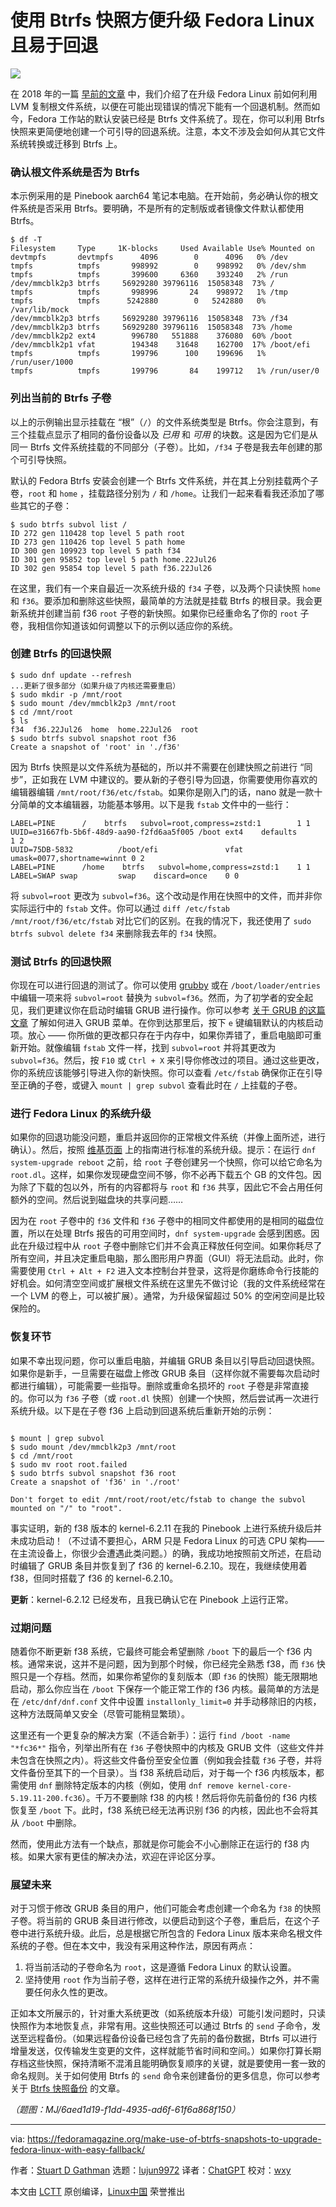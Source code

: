[#]: subject: "Make use of Btrfs snapshots to upgrade Fedora Linux with easy fallback"
[#]: via: "https://fedoramagazine.org/make-use-of-btrfs-snapshots-to-upgrade-fedora-linux-with-easy-fallback/"
[#]: author: "Stuart D Gathman https://fedoramagazine.org/author/sdgathman/"
[#]: collector: "lujun9972"
[#]: translator: "ChatGPT"
[#]: reviewer: "wxy"
[#]: publisher: "wxy"
[#]: url: "https://linux.cn/article-16267-1.html"

使用 Btrfs 快照方便升级 Fedora Linux 且易于回退
======

![][0]

在 2018 年的一篇 [早前的文章][3] 中，我们介绍了在升级 Fedora Linux 前如何利用 LVM 复制根文件系统，以便在可能出现错误的情况下能有一个回退机制。然而如今，Fedora 工作站的默认安装已经是 Btrfs 文件系统了。现在，你可以利用 Btrfs 快照来更简便地创建一个可引导的回退系统。注意，本文不涉及会如何从其它文件系统转换或迁移到 Btrfs 上。

### 确认根文件系统是否为 Btrfs

本示例采用的是 Pinebook aarch64 笔记本电脑。在开始前，务必确认你的根文件系统是否采用 Btrfs。要明确，不是所有的定制版或者镜像文件默认都使用 Btrfs。

```
$ df -T
Filesystem     Type     1K-blocks     Used Available Use% Mounted on
devtmpfs       devtmpfs      4096        0      4096   0% /dev
tmpfs          tmpfs       998992        0    998992   0% /dev/shm
tmpfs          tmpfs       399600     6360    393240   2% /run
/dev/mmcblk2p3 btrfs     56929280 39796116  15058348  73% /
tmpfs          tmpfs       998996       24    998972   1% /tmp
tmpfs          tmpfs      5242880        0   5242880   0% /var/lib/mock
/dev/mmcblk2p3 btrfs     56929280 39796116  15058348  73% /f34
/dev/mmcblk2p3 btrfs     56929280 39796116  15058348  73% /home
/dev/mmcblk2p2 ext4        996780   551888    376080  60% /boot
/dev/mmcblk2p1 vfat        194348    31648    162700  17% /boot/efi
tmpfs          tmpfs       199796      100    199696   1% /run/user/1000
tmpfs          tmpfs       199796       84    199712   1% /run/user/0
```

### 列出当前的 Btrfs 子卷

以上的示例输出显示挂载在 “根”（`/`）的文件系统类型是 Btrfs。你会注意到，有三个挂载点显示了相同的备份设备以及 _已用_ 和 _可用_ 的块数。这是因为它们是从同一 Btrfs 文件系统挂载的不同部分（子卷）。比如，`/f34` 子卷是我去年创建的那个可引导快照。

默认的 Fedora Btrfs 安装会创建一个 Btrfs 文件系统，并在其上分别挂载两个子卷，`root` 和 `home` ，挂载路径分别为 `/` 和 `/home`。让我们一起来看看我还添加了哪些其它的子卷：

```
$ sudo btrfs subvol list /
ID 272 gen 110428 top level 5 path root
ID 273 gen 110426 top level 5 path home
ID 300 gen 109923 top level 5 path f34
ID 301 gen 95852 top level 5 path home.22Jul26
ID 302 gen 95854 top level 5 path f36.22Jul26
```

在这里，我们有一个来自最近一次系统升级的 `f34` 子卷，以及两个只读快照 `home` 和 `f36`。要添加和删除这些快照，最简单的方法就是挂载 Btrfs 的根目录。我会更新系统并创建当前 f36 `root` 子卷的新快照。如果你已经重命名了你的 `root` 子卷，我相信你知道该如何调整以下的示例以适应你的系统。

### 创建 Btrfs 的回退快照

```
$ sudo dnf update --refresh
...更新了很多部分（如果升级了内核还需要重启）
$ sudo mkdir -p /mnt/root
$ sudo mount /dev/mmcblk2p3 /mnt/root
$ cd /mnt/root
$ ls
f34  f36.22Jul26  home  home.22Jul26  root
$ sudo btrfs subvol snapshot root f36
Create a snapshot of 'root' in './f36'
```

因为 Btrfs 快照是以文件系统为基础的，所以并不需要在创建快照之前进行 “同步”，正如我在 LVM 中建议的。要从新的子卷引导为回退，你需要使用你喜欢的编辑器编辑 `/mnt/root/f36/etc/fstab`。如果你是刚入门的话，nano 就是一款十分简单的文本编辑器，功能基本够用。以下是我 `fstab` 文件中的一些行：

```
LABEL=PINE		/    btrfs   subvol=root,compress=zstd:1        1 1
UUID=e31667fb-5b6f-48d9-aa90-f2fd6aa5f005 /boot ext4    defaults        1 2
UUID=75DB-5832          /boot/efi               vfat    umask=0077,shortname=winnt 0 2
LABEL=PINE		/home    btrfs   subvol=home,compress=zstd:1    1 1
LABEL=SWAP swap			swap	discard=once	0 0
```

将 `subvol=root` 更改为 `subvol=f36`。这个改动是作用在快照中的文件，而并非你实际运行中的 `fstab` 文件。你可以通过 `diff /etc/fstab /mnt/root/f36/etc/fstab` 对比它们的区别。在我的情况下，我还使用了 `sudo btrfs subvol delete f34` 来删除我去年的 `f34` 快照。

### 测试 Btrfs 的回退快照

你现在可以进行回退的测试了。你可以使用 [grubby][4] 或在 `/boot/loader/entries` 中编辑一项来将 `subvol=root` 替换为 `subvol=f36`。然而，为了初学者的安全起见，我们更建议你在启动时编辑 GRUB 进行操作。你可以参考 [关于 GRUB 的这篇文章][5] 了解如何进入 GRUB 菜单。在你到达那里后，按下 `e` 键编辑默认的内核启动项。放心 —— 你所做的更改都只存在于内存中，如果你弄错了，重启电脑即可重新开始。就像编辑 `fstab` 文件一样，找到 `subvol=root` 并将其更改为 `subvol=f36`。然后，按 `F10` 或 `Ctrl + X` 来引导你修改过的项目。通过这些更改，你的系统应该能够引导进入你的新快照。你可以查看 `/etc/fstab` 确保你正在引导至正确的子卷，或键入 `mount | grep subvol` 查看此时在 `/` 上挂载的子卷。

### 进行 Fedora Linux 的系统升级

如果你的回退功能没问题，重启并返回你的正常根文件系统（并像上面所述，进行确认）。然后，按照 [维基页面][6] 上的指南进行标准的系统升级。提示：在运行 `dnf system-upgrade reboot` 之前，给 `root` 子卷创建另一个快照，你可以给它命名为 `root.dl`。这样，如果你发现硬盘空间不够，你不必再下载五个 GB 的文件包。因为除了下载的包以外，所有的内容都将与 `root` 和 `f36` 共享，因此它不会占用任何额外的空间。然后说到磁盘块的共享问题……

因为在 `root` 子卷中的 `f36` 文件和 `f36` 子卷中的相同文件都使用的是相同的磁盘位置，所以在处理 Btrfs 报告的可用空间时，`dnf system-upgrade` 会感到困惑。因此在升级过程中从 `root` 子卷中删除它们并不会真正释放任何空间。如果你耗尽了所有空间，并且决定重启电脑，那么图形用户界面（GUI）将无法启动。此时，你需要使用 `Ctrl + Alt + F2` 进入文本控制台并登录，这将是你磨练命令行技能的好机会。如何清空空间或扩展根文件系统在这里先不做讨论（我的文件系统经常在一个 LVM 的卷上，可以被扩展）。通常，为升级保留超过 50% 的空闲空间是比较保险的。

### 恢复环节

如果不幸出现问题，你可以重启电脑，并编辑 GRUB 条目以引导启动回退快照。如果你是新手，一旦需要在磁盘上修改 GRUB 条目（这样你就不需要每次启动时都进行编辑），可能需要一些指导。删除或重命名损坏的 `root` 子卷是非常直接的。你可以为 `f36` 子卷（或 `root.dl` 快照）创建一个快照，然后尝试再一次进行系统升级。以下是在子卷 f36 上启动到回退系统后重新开始的示例：

```

$ mount | grep subvol
$ sudo mount /dev/mmcblk2p3 /mnt/root
$ cd /mnt/root
$ sudo mv root root.failed
$ sudo btrfs subvol snapshot f36 root
Create a snapshot of 'f36' in './root'

Don't forget to edit /mnt/root/root/etc/fstab to change the subvol mounted on "/" to "root".
```

事实证明，新的 f38 版本的 kernel-6.2.11 在我的 Pinebook 上进行系统升级后并未成功启动！（不过请不要担心，ARM 只是 Fedora Linux 的可选 CPU 架构——在主流设备上，你很少会遭遇此类问题。）的确，我成功地按照前文所述，在启动时编辑了 GRUB 条目并恢复到了 f36 的 kernel-6.2.10。现在，我继续使用着 f38，但同时搭载了 f36 的 kernel-6.2.10。

**更新**：kernel-6.2.12 已经发布，且我已确认它在 Pinebook 上运行正常。

### 过期问题

随着你不断更新 f38 系统，它最终可能会希望删除 `/boot` 下的最后一个 f36 内核。通常来说，这并不是问题，因为到那个时候，你已经完全熟悉 f38，而 `f36` 快照只是一个存档。然而，如果你希望你的复刻版本（即 `f36` 的快照）能无限期地启动，那么你应当在 `/boot` 下保存一个能正常工作的 f36 内核。最简单的方法是在 `/etc/dnf/dnf.conf` 文件中设置 `installonly_limit=0` 并手动移除旧的内核，这种方法既简单又安全（尽管可能稍显繁琐）。

这里还有一个更复杂的解决方案（不适合新手）：运行 `find /boot -name "*fc36*"` 指令，列举出所有在 `f36` 子卷快照中的内核及 GRUB 文件（这些文件并未包含在快照之内）。将这些文件备份至安全位置（例如我会挂载 `f36` 子卷，并将文件备份至其下的一个目录）。当 f38 系统启动后，对于每一个 f36 内核版本，都需使用 `dnf` 删除特定版本的内核（例如，使用 `dnf remove kernel-core-5.19.11-200.fc36`）。千万不要删除 f38 的内核！然后将你先前备份的 f36 内核恢复至 `/boot` 下。此时，f38 系统已经无法再识别 f36 的内核，因此也不会将其从 `/boot` 中删除。

然而，使用此方法有一个缺点，那就是你可能会不小心删除正在运行的 f38 内核。如果大家有更佳的解决办法，欢迎在评论区分享。

### 展望未来

对于习惯于修改 GRUB 条目的用户，他们可能会考虑创建一个命名为 `f38` 的快照子卷。将当前的 GRUB 条目进行修改，以便启动到这个子卷，重启后，在这个子卷中进行系统升级。此后，总是根据它所包含的 Fedora Linux 版本来命名根文件系统的子卷。但在本文中，我没有采用这种作法，原因有两点：

  1. 将当前活动的子卷命名为 `root`，这是遵循 Fedora Linux 的默认设置。
  2. 坚持使用 `root` 作为当前子卷，这样在进行正常的系统升级操作之外，并不需要任何永久性的更改。

正如本文所展示的，针对重大系统更改（如系统版本升级）可能引发问题时，只读快照作为本地恢复点，非常有用。这些快照还可以通过 Btrfs 的 `send` 子命令，发送至远程备份。（如果远程备份设备已经包含了先前的备份数据，Btrfs 可以进行增量发送，仅传输发生变更的文件，这样就能节省时间和空间。）如果你打算长期存档这些快照，保持清晰不混淆且能明确恢复顺序的关键，就是要使用一套一致的命名规则。关于如何使用 Btrfs 的 `send` 命令来创建备份的更多信息，你可以参考关于 [Btrfs 快照备份][7] 的文章。

*（题图：MJ/6aed1d19-f1dd-4935-ad6f-61f6a868f150）*

--------------------------------------------------------------------------------

via: https://fedoramagazine.org/make-use-of-btrfs-snapshots-to-upgrade-fedora-linux-with-easy-fallback/

作者：[Stuart D Gathman][a]
选题：[lujun9972][b]
译者：[ChatGPT](https://linux.cn/lctt/ChatGPT)
校对：[wxy](https://github.com/wxy)

本文由 [LCTT](https://github.com/LCTT/TranslateProject) 原创编译，[Linux中国](https://linux.cn/) 荣誉推出

[a]: https://fedoramagazine.org/author/sdgathman/
[b]: https://github.com/lujun9972
[1]: https://fedoramagazine.org/wp-content/uploads/2023/04/forkedtree-816x345.jpg
[2]: https://www.flickr.com/photos/brenejohn/20155029206/
[3]: https://fedoramagazine.org/use-lvm-upgrade-fedora/
[4]: https://fedoramagazine.org/setting-kernel-command-line-arguments-with-fedora-30/
[5]: https://fedoramagazine.org/boot-earlier-kernel/
[6]: https://docs.fedoraproject.org/en-US/quick-docs/dnf-system-upgrade/
[7]: https://fedoramagazine.org/btrfs-snapshots-backup-incremental/
[0]: https://img.linux.net.cn/data/attachment/album/202310/09/113654ba1kp126nzn6tpjv.jpg
